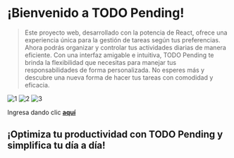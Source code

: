 # ¡Bienvenido a TODO Pending!

> Este proyecto web, desarrollado con la potencia de React, ofrece una experiencia única para la gestión de tareas según tus preferencias. Ahora podrás organizar y controlar tus actividades diarias de manera eficiente. Con una interfaz amigable e intuitiva, TODO Pending te brinda la flexibilidad que necesitas para manejar tus responsabilidades de forma personalizada. No esperes más y descubre una nueva forma de hacer tus tareas con comodidad y eficacia.

![1](https://github.com/CarlosAntonioRivera/todo-pending/assets/138170087/bdf65235-64b0-4f33-bed2-3dd2b7a8e52d)
![2](https://github.com/CarlosAntonioRivera/todo-pending/assets/138170087/f2b2ec11-77bf-40d2-9d23-89e22b2528e4)
![3](https://github.com/CarlosAntonioRivera/todo-pending/assets/138170087/0a3d750a-5064-4ad5-92f9-02dce490c7bb)

Ingresa dando clic [**aquí**](https://carlosantoniorivera.github.io/todo-pending/) 

## ¡Optimiza tu productividad con TODO Pending y simplifica tu día a día!
